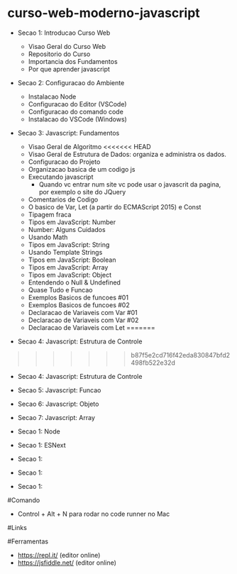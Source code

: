 # curso-web-moderno-javascript

- Secao 1: Introducao Curso Web

  - Visao Geral do Curso Web
  - Repositorio do Curso
  - Importancia dos Fundamentos
  - Por que aprender javascript

- Secao 2: Configuracao do Ambiente

  - Instalacao Node
  - Configuracao do Editor (VSCode)
  - Configuracao do comando code
  - Instalacao do VSCode (Windows)

- Secao 3: Javascript: Fundamentos

  - Visao Geral de Algoritmo
<<<<<<< HEAD
  - Visao Geral de Estrutura de Dados: organiza e administra os dados.
  - Configuracao do Projeto
  - Organizacao basica de um codigo js
  - Executando javascript
    - Quando vc entrar num site vc pode usar o javascrit da pagina, por exemplo o
      site do JQuery
  - Comentarios de Codigo
  - O basico de Var, Let (a partir do ECMAScript 2015) e Const
  - Tipagem fraca
  - Tipos em JavaScript: Number
  - Number: Alguns Cuidados
  - Usando Math
  - Tipos em JavaScript: String
  - Usando Template Strings
  - Tipos em JavaScript: Boolean
  - Tipos em JavaScript: Array
  - Tipos em JavaScript: Object
  - Entendendo o Null & Undefined
  - Quase Tudo e Funcao
  - Exemplos Basicos de funcoes #01
  - Exemplos Basicos de funcoes #02
  - Declaracao de Variaveis com Var #01
  - Declaracao de Variaveis com Var #02
  - Declaracao de Variaveis com Let
=======

- Secao 4: Javascript: Estrutura de Controle
>>>>>>> b87f5e2cd716f42eda830847bfd2498fb522e32d

* Secao 4: Javascript: Estrutura de Controle

* Secao 5: Javascript: Funcao

* Secao 6: Javascript: Objeto

* Secao 7: Javascript: Array

* Secao 1: Node

* Secao 1: ESNext

* Secao 1:

* Secao 1:

* Secao 1:

#Comando

- Control + Alt + N para rodar no code runner no Mac

#Links

#Ferramentas

- https://repl.it/ (editor online)
- https://jsfiddle.net/ (editor online)
